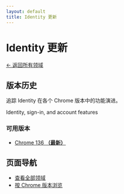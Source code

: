 ```yaml
---
layout: default
title: Identity 更新
---
```


# Identity 更新

[← 返回所有领域](../)

## 版本历史

追踪 Identity 在各个 Chrome 版本中的功能演进。

Identity, sign-in, and account features

### 可用版本

- [Chrome 136 **（最新）**](./chrome-136.html)

## 页面导航

- [查看全部领域](../)
- [按 Chrome 版本浏览](../../versions/)
